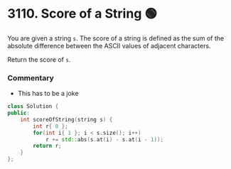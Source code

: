 # 3110. Score of a String 🟢

You are given a string `s`. The score of a string is defined as the sum of the absolute difference between the ASCII values of adjacent characters.

Return the score of `s`.

### Commentary

 - This has to be a joke

```cpp
class Solution {
public:
    int scoreOfString(string s) {
        int r{ 0 };
        for(int i{ 1 }; i < s.size(); i++)
            r += std::abs(s.at(i) - s.at(i - 1));
        return r;
    }
};
```